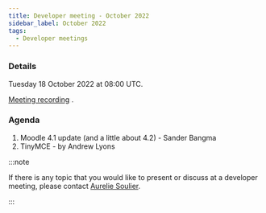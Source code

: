 ```yaml
---
title: Developer meeting - October 2022
sidebar_label: October 2022
tags:
  - Developer meetings
---
```


### Details

Tuesday 18 October 2022 at 08:00 UTC.

[Meeting recording]([https://moodle.org/mod/bigbluebuttonbn/view.php?id=8596](https://recordings.rna1.blindsidenetworks.com/moodlehq/e9b35f3e7056aa2378e3076420f2f69ba6e0cd9e-1666079373538/capture/)) .

### Agenda

1. Moodle 4.1 update (and a little about 4.2)  - Sander Bangma
2. TinyMCE - by Andrew Lyons

:::note

If there is any topic that you would like to present or discuss at a developer meeting, please contact [Aurelie Soulier](https://moodle.org/user/profile.php?id=5177207).

:::
